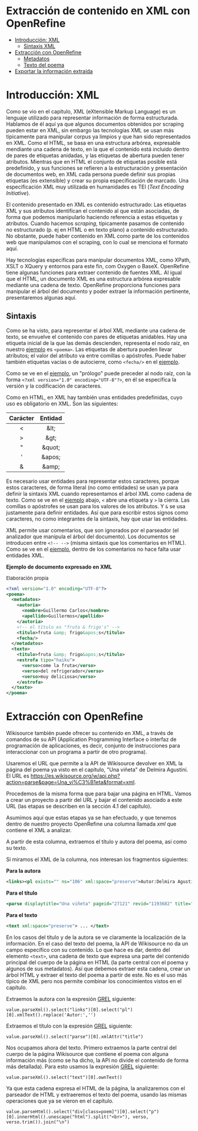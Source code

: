 # Extracción de contenido en XML con OpenRefine

- [Introducción: XML](#s-intro)
  - [Sintaxis XML](#ss-sintaxis)
- [Extracción con OpenRefine](#s-manipular-xml)
  - [Metadatos](#ss-metadatos)
  - [Texto del poema](#ss-texto)
- [Exportar la información extraída](#ss-guardar-dataframe)

<a name="s-intro"></a>

# Introducción: XML

Como se vio en el capítulo, XML (eXtensible Markup Language) es un lenguaje utilizado para representar
información de forma estructurada. Hablamos de él aquí ya que algunos documentos obtenidos por scraping pueden estar en XML, sin embargo las tecnologías XML se usan más típicamente para manipular corpus ya limpios y que han sido representados en XML. Como el HTML, se basa en una estructura arbórea, expresable mendiante una cadena de texto, en la que el contenido está incluido dentro de pares de etiquetas anidadas, y las etiquetas de abertura pueden tener atributos. Mientras que en HTML el conjunto de etiquetas posible está predefinido, y sus funciones se refieren a la estructuración y presentación de documentos web, en XML cada persona puede definir sus propias etiquetas (es extensible) y crear su propia especificación de marcado. Una especificación XML muy utilizada en humanidades es TEI (*Text Encoding Initiative*).

El contenido presentado en XML es contenido estructurado: Las etiquetas XML y sus atributos identifican el contenido al que están asociadas, de forma que podemos manipularlo haciendo referencia a estas etiquetas y atributos. Cuando hacemos *scraping*, típicamente pasamos de contenido no estructurado (p. ej en HTML o en texto plano) a contenido estructurado. No obstante, puede haber contenido en XML como parte de los contenidos web que manipulamos con el scraping, con lo cual se menciona el formato aquí.

Hay tecnologías específicas para manipular documentos XML, como XPath, XSLT o XQuery y entornos para este fin, com Oxygen o BaseX. OpenRefine tiene algunas funciones para extraer contenido de fuentes XML. Al igual que el HTML, un documento XML es una estructura arbórea expresable mediante una cadena de texto. OpenRefine proporciona funciones para manipular el árbol del documento y poder extraer la información pertinente, presentaremos algunas aquí.

<a name="ss-sintaxis"></a>

## Sintaxis

Como se ha visto, para representar el árbol XML mediante una cadena de texto, se envuelve el contenido con pares de etiquetas anidables. Hay una etiqueta inicial de la que las demás descienden, representa el nodo raíz, en nuestro [ejemplo](#ejemplo-xml) es `<poema>`. Las etiquetas de abertura pueden llevar atributos; el valor del atributo va entre comillas o apóstrofes. Puede haber también etiquetas vacías o de autocierre, como `<fecha/>` en el [ejemplo](#ejemplo-xml).


Como se ve en el [ejemplo](#ejemplo-xml), un "prólogo" puede preceder al nodo raíz, con la forma `<?xml version="1.0" encoding="UTF-8"?>`, en él se especifica la versión y la codificación de caracteres.

Como en HTML, en XML hay también unas entidades predefinidas, cuyo uso es obligatorio en XML. Son las siguientes:

|Carácter|Entidad|
|:---:|:---:|
|<|&amp;lt;|
|>|&amp;gt;|
|"|&amp;quot;|
|'|&amp;apos;|
|&|&amp;amp;|

Es necesario usar entidades para representar estos caracteres, porque estos caracteres, de forma literal (no como entidades) se usan ya para definir la sintaxis XML cuando representamos el árbol XML como cadena de texto. Como se ve en el [ejemplo](#ejemplo-xml) abajo, `<` abre una etiqueta y `>` la cierra. Las comillas o apóstrofes se usan para los valores de los atributos. Y `&` se usa justamente para definir entidades. Así que para escribir estos signos como caracteres, no como integrantes de la sintaxis, hay que usar las entidades.

XML permite usar comentarios, que son ignorados por el parseador (el analizador que manipula el árbol del documento). Los documentos se introducen entre `<!-- -->` (misma sintaxis que los comentarios en HTML). Como se ve en el [ejemplo](#ejemplo-xml), dentro de los comentarios no hace falta usar entidades XML.


<a name="frag-ejemplo-xml"></a>

**Ejemplo de documento expresado en XML**
<html><span style="font-size:small">Elaboración propia</span></html>

```xml
<?xml version="1.0" encoding="UTF-8"?>
<poema>
  <metadatos>
    <autoria>
      <nombre>Guillermo Carlos</nombre>  
      <apellido>Guillermos</apellido>
    </autoria>
    <!-- el título es "fruta & frigo's" -->  
    <titulo>fruta &amp; frigo&apos;s</titulo>
    <fecha/>  
  </metadatos>
  <texto>
    <titulo>fruta &amp; frigo&apos;s</titulo>
    <estrofa tipo="haiku">
      <verso>come la fruta</verso>
      <verso>del refrigerador</verso>
      <verso>muy deliciosa</verso>
    </estrofa>
  </texto>
</poema>

```

<a name="s-manipular-xml"></a>

# Extracción con OpenRefine

Wikisource también puede ofrecer su contenido en XML, a través de comandos de su API (Application Programming Interface o interfaz de programación de aplicaciones, es decir, conjunto de instrucciones para interaccionar con un programa a partir de otro programa).

Usaremos el URL que permite a la API de Wikisource devolver en XML la página del poema ya visto en el capítulo, "Una viñeta" de Delmira Agustini. El URL es https://es.wikisource.org/w/api.php?action=parse&page=Una_vi%C3%B1eta&format=xml.

Procedemos de la misma forma que para bajar una página en HTML. Vamos a crear un proyecto a partir del URL y bajar el contenido asociado a este URL (las etapas se describen en la sección 4.1 del capítulo).

Asumimos aquí que estas etapas ya se han efectuado, y que tenemos dentro de nuestro proyecto OpenRefine una columna llamada *xml* que contiene el XML a analizar.

A partir de esta columna, extraemos el título y autora del poema, así como su texto.

Si miramos el XML de la columna, nos interesan los fragmentos siguientes:

**Para la autora**

```xml
<links><pl exists="" ns="106" xml:space="preserve">Autor:Delmira Agustini</pl></links>
```

**Para el título**

```xml
<parse displaytitle="Una viñeta" pageid="27121" revid="1193682" title="Una viñeta">
```

**Para el texto**
```xml
<text xml:space="preserve"> ... </text>
```

En los casos del título y de la autora se ve claramente la localización de la información. En el caso del texto del poema, la API de Wikisource no da un campo específico con su contenido. Lo que hace es dar, dentro del elemento `<text>`, una cadena de texto que expresa una parte del contenido principal del cuerpo de la página en HTML (la parte central con el poema y algunos de sus metadatos). Así que debemos extraer esta cadena, crear un árbol HTML y extraer el texto del poema a partir de este. No es el uso más típico de XML pero nos permite combinar los conocimientos vistos en el capítulo.

<a name="sss-metadatos"></a>

Extraemos la autora con la expresión [GREL](https://docs.openrefine.org/manual/grelfunctions) siguiente:

```
value.parseXml().select("links")[0].select("pl")[0].xmlText().replace('Autor:','')
```

Extraemos el título con la expresión [GREL](https://docs.openrefine.org/manual/grelfunctions) siguiente:

```
value.parseXml().select("parse")[0].xmlAttr("title")
```


Nos ocupamos ahora del texto. Primero extraemos la parte central del cuerpo de la página Wikisource que contiene el poema con alguna información más (como se ha dicho, la API no divide el contenido de forma más detallada). Para esto usamos la expresión [GREL](https://docs.openrefine.org/manual/grelfunctions) siguiente:

```
value.parseXml().select("text")[0].ownText()
```
<!-- %TODO explain .ownText() -->

Ya que esta cadena expresa el HTML de la página, la analizaremos con el parseador de HTML y extraeremos el texto del poema, usando las mismas operaciones que ya se vieron en el capítulo.

```
value.parseHtml().select("div[class=poem]")[0].select("p")[0].innerHtml().unescape("html").split("<br>"), verso, verso.trim()).join("\n")
```

<html>
<!--
4.Create new column textoPoema based on column xml by filling 1 rows with grel:forEach(value.parseXml().select("text")[0].ownText().parseHtml().select("div[class=poem]")[0].select("p")[0].innerHtml().unescape("html").split("<br>"), verso, verso.trim()).join("\n")
Create column xml at index 1 by fetching URLs based on column Column 1 using expression grel:value
2.Create new column titulo based on column xml by filling 1 rows with grel:value.parseXml().select("parse")[0].xmlAttr("title")
3.Create new column autora based on column xml by filling 1 rows with grel:value.parseXml().select("links")[0].select("pl")[0].xmlText().replace('Autor:','')
4.Create new column textoPoema based on column xml by filling 1 rows with grel:forEach(value.parseXml().select("text")[0].ownText().parseHtml().select("div[class=poem]")[0].select("p")[0].innerHtml().unescape("html").split("<br>"), verso, verso.trim()).join("\n")



-->
</html>
